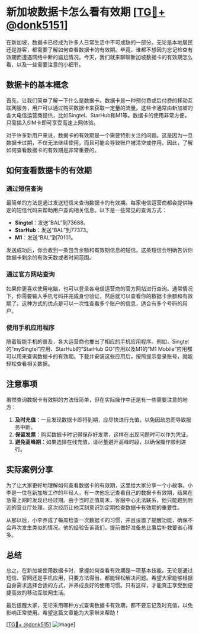 # 新加坡数据卡怎么看有效期 [[TG💪+ @donk5151](https://t.me/s/donk5151)]

在新加坡，数据卡已经成为许多人日常生活中不可或缺的一部分。无论是本地居民还是游客，都需要了解如何查看数据卡的有效期。毕竟，谁都不想因为忘记检查有效期而遭遇网络中断的尴尬情况。今天，我们就来聊聊新加坡数据卡的有效期怎么看，以及一些需要注意的小细节。

## 数据卡的基本概念

首先，让我们简单了解一下什么是数据卡。数据卡是一种预付费或后付费的移动互联网服务，用户可以通过购买数据卡来获取一定量的流量。这些卡通常由新加坡的各大电信运营商提供，比如Singtel、StarHub和M1等。数据卡的使用非常方便，只需插入SIM卡即可享受高速上网体验。

对于许多新用户来说，数据卡的有效期是一个需要特别关注的问题。这是因为一旦数据卡过期，不仅无法继续使用，而且可能会导致账户被清空或停用。因此，了解如何查看数据卡的有效期是非常重要的。

## 如何查看数据卡的有效期

### 通过短信查询

最简单的方法是通过发送短信来查询数据卡的有效期。每家电信运营商都会提供特定的短信代码来帮助用户查询相关信息。以下是一些常见的查询方式：

- **Singtel**：发送“BAL”到73688。
- **StarHub**：发送“BAL”到77373。
- **M1**：发送“BAL”到70101。

发送成功后，你会收到一条包含余额和有效期信息的短信。这条短信会明确告诉你数据卡剩余的有效天数或者时间范围。

### 通过官方网站查询

如果你更喜欢使用电脑，也可以登录各电信运营商的官方网站进行查询。通常情况下，你需要输入手机号码并完成身份验证，然后就可以查看你的数据卡余额和有效期了。这种方式的优点是可以一次性查看多个账户的信息，适合有多个号码的用户。

### 使用手机应用程序

随着智能手机的普及，各大运营商也推出了相应的手机应用程序。例如，Singtel的“mySingtel”应用、StarHub的“StarHub GO”应用以及M1的“M1 Mobile”应用都可以用来查询数据卡的有效期。下载并安装这些应用后，按照提示登录账号，就能轻松查看相关数据。

## 注意事项

虽然查询数据卡有效期的方法很简单，但在实际操作中还是有一些需要注意的地方：

1. **及时充值**：一旦发现数据卡即将到期，应尽快进行充值，以免因疏忽而导致服务中断。
2. **保留发票**：购买数据卡时记得保存好发票，这样在出现问题时可以作为凭证。
3. **避免高峰期**：如果选择在线充值，请尽量避开高峰时段，以确保操作顺利进行。

## 实际案例分享

为了让大家更好地理解如何查看数据卡的有效期，这里给大家分享一个小故事。小李是一位在新加坡工作的年轻人，有一次他忘记查看自己的数据卡有效期，结果在急需上网时发现已经过期。由于当时正值周末，客服中心无法联系，他只能跑到附近的营业厅处理。这次经历让他深刻意识到定期检查数据卡有效期的重要性。

从那以后，小李养成了每周检查一次数据卡的习惯，并且设置了提醒功能，确保不会再次发生类似的情况。他的经验告诉我们，提前做好准备总比事后补救要省心得多。

## 总结

总之，在新加坡使用数据卡时，掌握如何查看有效期是一项基本技能。无论是通过短信、官网还是手机应用，只要方法得当，都能轻松解决问题。希望大家能够根据自身需求选择合适的方式，并养成良好的使用习惯。只有这样，才能真正享受到便捷高效的移动互联网生活。

最后提醒大家，无论采用哪种方式查询数据卡有效期，都不要忘记及时充值，以免影响正常使用。希望这篇文章能为大家带来帮助！

[[TG💪+ @donk5151](https://t.me/s/donk5151) ![Image](https://i.postimg.cc/rwNCRYN7/Snipaste-2025-04-30-17-27-05.png)]